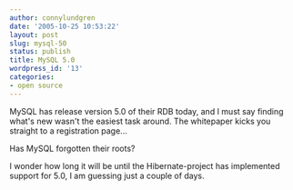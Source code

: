```yaml
---
author: connylundgren
date: '2005-10-25 10:53:22'
layout: post
slug: mysql-50
status: publish
title: MySQL 5.0
wordpress_id: '13'
categories:
- open source
---
```


MySQL has release version 5.0 of their RDB today, and I must say finding
what's new wasn't the easiest task around. The whitepaper kicks you straight
to a registration page...

Has MySQL forgotten their roots?

I wonder how long it will be until the Hibernate-project has implemented
support for 5.0, I am guessing just a couple of days.

